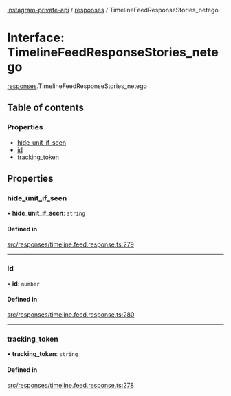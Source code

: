 [instagram-private-api](../../README.md) / [responses](../../modules/responses.md) / TimelineFeedResponseStories_netego

# Interface: TimelineFeedResponseStories\_netego

[responses](../../modules/responses.md).TimelineFeedResponseStories_netego

## Table of contents

### Properties

- [hide\_unit\_if\_seen](TimelineFeedResponseStories_netego.md#hide_unit_if_seen)
- [id](TimelineFeedResponseStories_netego.md#id)
- [tracking\_token](TimelineFeedResponseStories_netego.md#tracking_token)

## Properties

### hide\_unit\_if\_seen

• **hide\_unit\_if\_seen**: `string`

#### Defined in

[src/responses/timeline.feed.response.ts:279](https://github.com/Nerixyz/instagram-private-api/blob/b3351b9/src/responses/timeline.feed.response.ts#L279)

___

### id

• **id**: `number`

#### Defined in

[src/responses/timeline.feed.response.ts:280](https://github.com/Nerixyz/instagram-private-api/blob/b3351b9/src/responses/timeline.feed.response.ts#L280)

___

### tracking\_token

• **tracking\_token**: `string`

#### Defined in

[src/responses/timeline.feed.response.ts:278](https://github.com/Nerixyz/instagram-private-api/blob/b3351b9/src/responses/timeline.feed.response.ts#L278)
